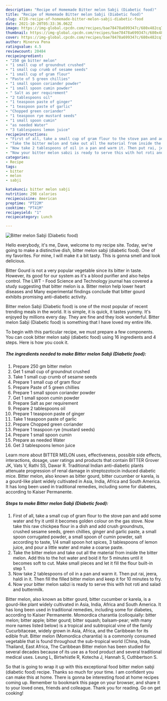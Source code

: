 ```yaml
---
description: "Recipe of Homemade Bitter melon Sabji (Diabetic food)"
title: "Recipe of Homemade Bitter melon Sabji (Diabetic food)"
slug: 4728-recipe-of-homemade-bitter-melon-sabji-diabetic-food
date: 2021-10-20T05:33:36.062Z
image: https://img-global.cpcdn.com/recipes/bae78478a699347c/680x482cq70/bitter-melon-sabji-diabetic-food-recipe-main-photo.jpg
thumbnail: https://img-global.cpcdn.com/recipes/bae78478a699347c/680x482cq70/bitter-melon-sabji-diabetic-food-recipe-main-photo.jpg
cover: https://img-global.cpcdn.com/recipes/bae78478a699347c/680x482cq70/bitter-melon-sabji-diabetic-food-recipe-main-photo.jpg
author: Minerva Pena
ratingvalue: 4.5
reviewcount: 20484
recipeingredient:
- "250 gm bitter melon"
- "1 small cup of groundnut crushed"
- "1 small cup crumb of sesame seeds"
- "1 small cup of gram flour"
- "Paste of 5 green chillies"
- "1 small spoon coriander powder"
- "1 small spoon cumin powder"
- " Salt as per requirement"
- "2 tablespoons oil"
- "1 teaspoon paste of ginger"
- "1 teaspoon paste of garlic"
- "Chopped green coriander"
- "1 teaspoon rye mustard seeds"
- "1 small spoon cumin"
- "as needed Water"
- "3 tablespoons lemon juice"
recipeinstructions:
- "First of all, take a small cup of gram flour to the stove pan and add some water and fry it until it becomes golden colour on the gas stove. Now take this raw chickpea flour in a dish and add crush groundnuts, crushed sesame seeds, green chillies, ginger and garlic paste, a small spoon corrugated powder, a small spoon of cumin powder, salt according to taste, 1/4 small spoon hot spices, 3 tablespoons of lemon juice, and pour a little water and make a coarse paste."
- "Take the bitter melon and take out all the material from inside the bitter melon. Add this to the hot water and boid it for 5 minutes until it becomes soft to cut. Make small pieces and let it fill the flour built-in step 1."
- "Now take 2 tablespoons of oil in a pan and warm it. Then put rai, jeera, haldi in it. Then fill the filled bitter melon and keep it for 10 minutes to fry."
- "Now your bitter melon sabzi is ready to serve this with hot roti and salad and buttermilk."
categories:
- Recipe
tags:
- bitter
- melon
- sabji

katakunci: bitter melon sabji 
nutrition: 298 calories
recipecuisine: American
preptime: "PT22M"
cooktime: "PT41M"
recipeyield: "1"
recipecategory: Lunch

---
```



![Bitter melon Sabji (Diabetic food)](https://img-global.cpcdn.com/recipes/bae78478a699347c/680x482cq70/bitter-melon-sabji-diabetic-food-recipe-main-photo.jpg)

Hello everybody, it's me, Dave, welcome to my recipe site. Today, we're going to make a distinctive dish, bitter melon sabji (diabetic food). One of my favorites. For mine, I will make it a bit tasty. This is gonna smell and look delicious.

Bitter Gourd is not a very popular vegetable since its bitter in taste. However, its good for our system as it&#39;s a blood purifier and also helps control. The LWT - Food Science and Technology journal has covered a study suggesting that bitter melon is a. Bitter melon help lower heart diseases and Many experimental findings conclude that bitter gourd exhibits promising anti-diabetic activity.

Bitter melon Sabji (Diabetic food) is one of the most popular of recent trending meals in the world. It is simple, it is quick, it tastes yummy. It's enjoyed by millions every day. They are fine and they look wonderful. Bitter melon Sabji (Diabetic food) is something that I have loved my entire life.


To begin with this particular recipe, we must prepare a few components. You can cook bitter melon sabji (diabetic food) using 16 ingredients and 4 steps. Here is how you cook it.

<!--inarticleads1-->

##### The ingredients needed to make Bitter melon Sabji (Diabetic food):

1. Prepare 250 gm bitter melon
1. Get 1 small cup of groundnut crushed
1. Take 1 small cup crumb of sesame seeds
1. Prepare 1 small cup of gram flour
1. Prepare Paste of 5 green chillies
1. Prepare 1 small spoon coriander powder
1. Get 1 small spoon cumin powder
1. Prepare  Salt as per requirement
1. Prepare 2 tablespoons oil
1. Prepare 1 teaspoon paste of ginger
1. Take 1 teaspoon paste of garlic
1. Prepare Chopped green coriander
1. Prepare 1 teaspoon rye (mustard seeds)
1. Prepare 1 small spoon cumin
1. Prepare as needed Water
1. Get 3 tablespoons lemon juice


Learn more about BITTER MELON uses, effectiveness, possible side effects, interactions, dosage, user ratings and products that contain BITTER Grover JK, Vats V, Rathi SS, Dawar R. Traditional Indian anti-diabetic plants attenuate progression of renal damage in streptozotocin induced diabetic mice. Bitter melon, also known as bitter gourd, bitter cucumber or karela, is a gourd-like plant widely cultivated in Asia, India, Africa and South America. It has long been used in traditional remedies, including some for diabetes, according to Kaiser Permanente. 

<!--inarticleads2-->

##### Steps to make Bitter melon Sabji (Diabetic food):

1. First of all, take a small cup of gram flour to the stove pan and add some water and fry it until it becomes golden colour on the gas stove. Now take this raw chickpea flour in a dish and add crush groundnuts, crushed sesame seeds, green chillies, ginger and garlic paste, a small spoon corrugated powder, a small spoon of cumin powder, salt according to taste, 1/4 small spoon hot spices, 3 tablespoons of lemon juice, and pour a little water and make a coarse paste.
1. Take the bitter melon and take out all the material from inside the bitter melon. Add this to the hot water and boid it for 5 minutes until it becomes soft to cut. Make small pieces and let it fill the flour built-in step 1.
1. Now take 2 tablespoons of oil in a pan and warm it. Then put rai, jeera, haldi in it. Then fill the filled bitter melon and keep it for 10 minutes to fry.
1. Now your bitter melon sabzi is ready to serve this with hot roti and salad and buttermilk.


Bitter melon, also known as bitter gourd, bitter cucumber or karela, is a gourd-like plant widely cultivated in Asia, India, Africa and South America. It has long been used in traditional remedies, including some for diabetes, according to Kaiser Permanente. Momordica charantia (colloquially: bitter melon; bitter apple; bitter gourd; bitter squash; balsam-pear; with many more names listed below) is a tropical and subtropical vine of the family Cucurbitaceae, widely grown in Asia, Africa, and the Caribbean for its edible fruit. Bitter melon (Momordica charantia) is a commonly consumed vegetable that is found throughout the sub-tropical world (China, India, Thailand, East Africa, The Caribbean Bitter melon has been studied for several decades because of its use as a food product and several traditional medical uses. Leung L, Birtwhistle R, Kotecha J, Hannah S, Cuthbertson S. 

So that is going to wrap it up with this exceptional food bitter melon sabji (diabetic food) recipe. Thanks so much for your time. I am confident you can make this at home. There is gonna be interesting food at home recipes coming up. Remember to bookmark this page on your browser, and share it to your loved ones, friends and colleague. Thank you for reading. Go on get cooking!
